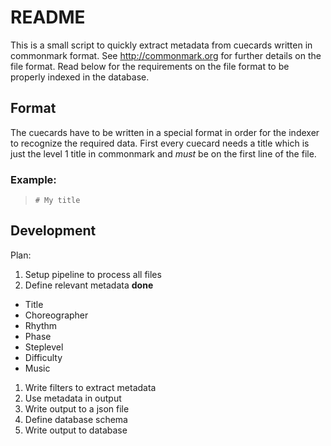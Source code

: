 # README

This is a small script to quickly extract metadata from cuecards written 
in commonmark format. See http://commonmark.org for further details 
on the file format. Read below for the requirements on the file format
to be properly indexed in the database.

## Format

The cuecards have to be written in a special format in order for the
indexer to recognize the required data. First every cuecard needs
a title which is just the level 1 title in commonmark and *must* be on
the first line of the file.

### Example:

> `# My title`



## Development

Plan:
1. Setup pipeline to process all files 
1. Define relevant metadata **done**
  - Title
  - Choreographer
  - Rhythm
  - Phase
  - Steplevel
  - Difficulty
  - Music
1. Write filters to extract metadata 
1. Use metadata in output 
1. Write output to a json file
1. Define database schema
1. Write output to database 